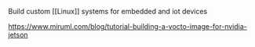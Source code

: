 Build custom [[Linux]] systems for embedded and iot devices

https://www.miruml.com/blog/tutorial-building-a-yocto-image-for-nvidia-jetson